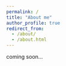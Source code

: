```yaml
---
permalink: /
title: "About me"
author_profile: true
redirect_from: 
  - /about/
  - /about.html
---
```


coming soon...
